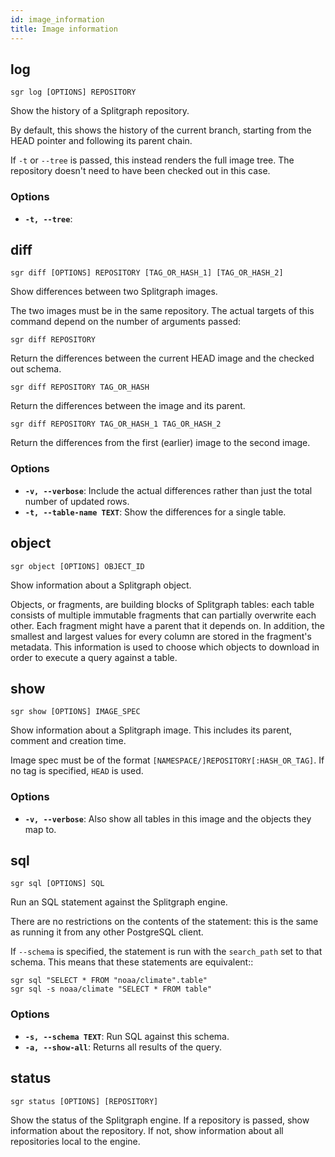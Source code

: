 ```yaml
---
id: image_information
title: Image information
---
```


## log

```sgr log [OPTIONS] REPOSITORY```

Show the history of a Splitgraph repository.

By default, this shows the history of the current branch, starting from the HEAD pointer and following its
parent chain.

If ``-t`` or ``--tree`` is passed, this instead renders the full image tree. The repository doesn't need to have
been checked out in this case.

### Options

  * **`-t, --tree`**: 

## diff

```sgr diff [OPTIONS] REPOSITORY [TAG_OR_HASH_1] [TAG_OR_HASH_2]```

Show differences between two Splitgraph images.

The two images must be in the same repository. The actual targets of this command depend
on the number of arguments passed:

``sgr diff REPOSITORY``

Return the differences between the current HEAD image and the checked out schema.

``sgr diff REPOSITORY TAG_OR_HASH``

Return the differences between the image and its parent.

``sgr diff REPOSITORY TAG_OR_HASH_1 TAG_OR_HASH_2``

Return the differences from the first (earlier) image to the second image.

### Options

  * **`-v, --verbose`**: Include the actual differences rather than just the total number of updated rows.
  * **`-t, --table-name TEXT`**: Show the differences for a single table.

## object

```sgr object [OPTIONS] OBJECT_ID```

Show information about a Splitgraph object.

Objects, or fragments, are building blocks of Splitgraph tables: each table consists of multiple immutable fragments
that can partially overwrite each other. Each fragment might have a parent that it depends on. In addition,
the smallest and largest values for every column are stored in the fragment's metadata. This information is used
to choose which objects to download in order to execute a query against a table.

## show

```sgr show [OPTIONS] IMAGE_SPEC```

Show information about a Splitgraph image. This includes its parent, comment and creation time.

Image spec must be of the format ``[NAMESPACE/]REPOSITORY[:HASH_OR_TAG]``. If no tag is specified, ``HEAD`` is used.

### Options

  * **`-v, --verbose`**: Also show all tables in this image and the objects they map to.

## sql

```sgr sql [OPTIONS] SQL```

Run an SQL statement against the Splitgraph engine.

There are no restrictions on the contents of the statement: this is the same as running it
from any other PostgreSQL client.

If ``--schema`` is specified, the statement is run with the ``search_path`` set to that schema. This means
that these statements are equivalent::

    sgr sql "SELECT * FROM "noaa/climate".table"
    sgr sql -s noaa/climate "SELECT * FROM table"

### Options

  * **`-s, --schema TEXT`**: Run SQL against this schema.
  * **`-a, --show-all`**: Returns all results of the query.

## status

```sgr status [OPTIONS] [REPOSITORY]```

Show the status of the Splitgraph engine. If a repository is passed, show information about
the repository. If not, show information about all repositories local to the engine.

